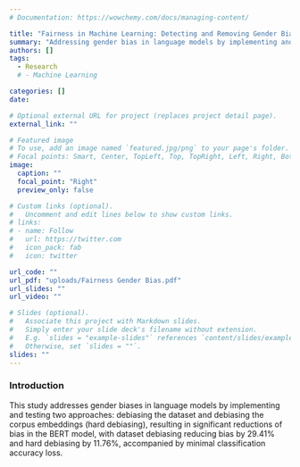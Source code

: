 ```yaml
---
# Documentation: https://wowchemy.com/docs/managing-content/

title: "Fairness in Machine Learning: Detecting and Removing Gender Bias in Language Models"
summary: "Addressing gender bias in language models by implementing and testing two debiasing approaches."
authors: []
tags: 
  - Research
  # - Machine Learning

categories: []
date:

# Optional external URL for project (replaces project detail page).
external_link: ""

# Featured image
# To use, add an image named `featured.jpg/png` to your page's folder.
# Focal points: Smart, Center, TopLeft, Top, TopRight, Left, Right, BottomLeft, Bottom, BottomRight.
image:
  caption: ""
  focal_point: "Right"
  preview_only: false

# Custom links (optional).
#   Uncomment and edit lines below to show custom links.
# links:
# - name: Follow
#   url: https://twitter.com
#   icon_pack: fab
#   icon: twitter

url_code: ""
url_pdf: "uploads/Fairness Gender Bias.pdf"
url_slides: ""
url_video: ""

# Slides (optional).
#   Associate this project with Markdown slides.
#   Simply enter your slide deck's filename without extension.
#   E.g. `slides = "example-slides"` references `content/slides/example-slides.md`.
#   Otherwise, set `slides = ""`.
slides: ""
---
```

### Introduction

This study addresses gender biases in language models by implementing and testing two approaches: debiasing the dataset and debiasing the corpus embeddings (hard debiasing), resulting in significant reductions of bias in the BERT model, with dataset debiasing reducing bias by 29.41% and hard debiasing by 11.76%, accompanied by minimal classification accuracy loss.




